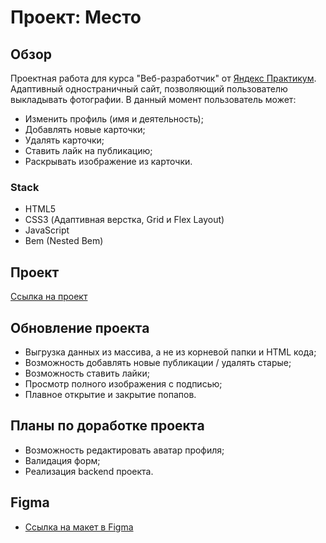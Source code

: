 # Проект: Место

## Обзор

Проектная работа для курса "Веб-разработчик" от [Яндекс Практикум](https://practicum.yandex.ru/web/). Адаптивный одностраничный сайт, позволяющий пользователю выкладывать фотографии.
В данный момент пользователь может:

- Изменить профиль (имя и деятельность);
- Добавлять новые карточки;
- Удалять карточки;
- Ставить лайк на публикацию;
- Раскрывать изображение из карточки.

### Stack

- HTML5
- CSS3 (Адаптивная верстка, Grid и Flex Layout)
- JavaScript
- Bem (Nested Bem)

## Проект

[Ссылка на проект](https://m-golovatenko.github.io/mesto-project/)

## Обновление проектa

- Выгрузка данных из массива, а не из корневой папки и HTML кода;
- Возможность добавлять новые публикации / удалять старые;
- Возможность ставить лайки;
- Просмотр полного изображения с подписью;
- Плавное открытие и закрытие попапов.

## Планы по доработке проектa

- Возможность редактировать аватар профиля;
- Валидация форм;
- Реализация backend проекта.

## Figma

- [Ссылка на макет в Figma](https://www.figma.com/file/2cn9N9jSkmxD84oJik7xL7/JavaScript.-Sprint-4?node-id=0%3A1)
